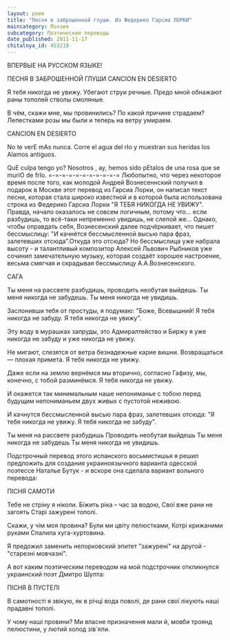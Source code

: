 ```yaml
---
layout: poem
title: "Песня в заброшенной глуши. Из Федерико Гарсиа ЛОРКИ"
maincategory: Поэзия
subcategory: Поэтические переводы
date_published: 2011-11-17
chitalnya_id: 453218
---
```




ВПЕРВЫЕ НА РУССКОМ ЯЗЫКЕ!

ПЕСНЯ В ЗАБРОШЕННОЙ ГЛУШИ 
CANCION EN DESIERTO 

Я тебя никогда не увижу.
Убегают струи речные.
Предо мной обнажают раны
тополей стволы смоляные.

В чём, скажи мне, мы провинились?
По какой причине страдаем?
Лепестками розы мы были
и теперь на ветру умираем. 

CANCION EN DESIERTO

No te verE mAs nunca.
Corre el agua del rIo
y muestran sus heridas
los Alamos antiguos.

QuE culpa tengo yo?
Nosotros , ay, hemos sido
pEtalos de una rosa
que se muriO de frIo.
=-=-=-=-=-=-=-=-=-=-=
Любопытно, что через некоторое время после того, как молодой Андрей Вознесеннский получил в подарок в Москве этот перевод из Гарсиа Лорки, он написал текст песни, которая стала широко известной и в которой была использована строка из Федерико Гарсиа Лорки "Я ТЕБЯ НИКОГДА НЕ УВИЖУ". Правда, начало оказалось не совсем логичным, потому что... если разбудишь, то всё-таки непременно увидишь, не слепой же... Однако, чтобы оправдать себя, Вознесенский далее подчёркивает, что пишет бессмыслицу: "И качнётся бессмысленной высью пара фраз, залетевших отсюда".Откуда это отсюда? Но бессмыслица уже набрала высоту - и талантливый композитор Алексей Львович Рыбников уже сочинил замечательную музыку, которая создаёт хорошее настроение, весьма смягчая и скрадывая бессмыслицу А.А.Вознесенского.

САГА

Ты меня на рассвете разбудишь,
проводить необутая выйдешь.
Ты меня никогда не забудешь.
Ты меня никогда не увидишь.

Заслонивши тебя от простуды,
я подумаю: "Боже, Всевышний!
Я тебя никогда не забуду.
Я тебя никогда не увижу".

Эту воду в мурашках запруды,
это Адмиралтейство и Биржу
я уже никогда не забуду
и уже никогда не увижу.

Не мигают, слезятся от ветра
безнадежные карие вишни.
Возвращаться — плохая примета.
Я тебя никогда не увижу.

Даже если на землю вернёмся
мы вторично, согласно Гафизу,
мы, конечно, с тобой разминёмся.
Я тебя никогда не увижу.

И окажется так минимальным
наше непониманье с тобою
перед будущим непониманьем
двух живых с пустотой неживою.

И качнутся бессмысленной высью
пара фраз, залетевших отсюда:
"Я тебя никогда не увижу.
Я тебя никогда не забуду".

Ты меня на рассвете разбудишь
Проводить необутая выйдешь
Ты меня никогда не забудешь
Ты меня никогда не увидишь.

Подстрочный перевод этого испанского восьмистишья
я решил предложить для создания украиноязычного варианта
одесской поэтессе Наталье Бутук - и вскоре она сделала 
вариант вольного перевода:

ПІСНЯ САМОТИ

Тебе не стріну я ніколи.
Біжить ріка – час за водою,
Свої вже рани не загоять
Старі зажурені тополі.

Скажи, у чім моя провина?
Були ми цвіту пелюстками,
Котрі крижаними руками
Спалила хуга-хуртовина.

Я предожил заменить нелорковский эпитет "зажурені"
на другой - "старезні мовчазні". 

А вот каким поэтическим переводом на мой подстрочник 
откликнулся украинский поэт Дмитро Шупта:

ПІСНЯ В ПУСТЕЛІ

В самотності я звікую,
як в річці вода поволі,
де рани свої лікують
наші прадавні тополі.

У чому наші провини?
Ми власне призначення мали
й, мовби троянд пелюстини,
у лютий холод зів´яли.






